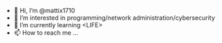 - 👋 Hi, I’m @mattix1710
- 👀 I’m interested in programming/network administration/cybersecurity
- 🌱 I’m currently learning \<LIFE\>
- 📫 How to reach me ...

<!---
mattix1710/mattix1710 is a ✨ special ✨ repository because its `README.md` (this file) appears on your GitHub profile.
You can click the Preview link to take a look at your changes.
--->

